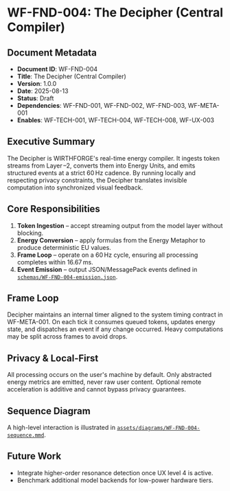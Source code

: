 # WF-FND-004: The Decipher (Central Compiler)

## Document Metadata
- **Document ID**: WF-FND-004
- **Title**: The Decipher (Central Compiler)
- **Version**: 1.0.0
- **Date**: 2025-08-13
- **Status**: Draft
- **Dependencies**: WF-FND-001, WF-FND-002, WF-FND-003, WF-META-001
- **Enables**: WF-TECH-001, WF-TECH-004, WF-TECH-008, WF-UX-003

## Executive Summary
The Decipher is WIRTHFORGE's real-time energy compiler. It ingests token streams from Layer –2, converts them into Energy Units, and emits structured events at a strict 60 Hz cadence. By running locally and respecting privacy constraints, the Decipher translates invisible computation into synchronized visual feedback.

## Core Responsibilities
1. **Token Ingestion** – accept streaming output from the model layer without blocking.
2. **Energy Conversion** – apply formulas from the Energy Metaphor to produce deterministic EU values.
3. **Frame Loop** – operate on a 60 Hz cycle, ensuring all processing completes within 16.67 ms.
4. **Event Emission** – output JSON/MessagePack events defined in [`schemas/WF-FND-004-emission.json`](../../schemas/WF-FND-004-emission.json).

## Frame Loop
Decipher maintains an internal timer aligned to the system timing contract in WF-META-001. On each tick it consumes queued tokens, updates energy state, and dispatches an event if any change occurred. Heavy computations may be split across frames to avoid drops.

## Privacy & Local-First
All processing occurs on the user's machine by default. Only abstracted energy metrics are emitted, never raw user content. Optional remote acceleration is additive and cannot bypass privacy guarantees.

## Sequence Diagram
A high-level interaction is illustrated in [`assets/diagrams/WF-FND-004-sequence.mmd`](../../assets/diagrams/WF-FND-004-sequence.mmd).

## Future Work
- Integrate higher-order resonance detection once UX level 4 is active.
- Benchmark additional model backends for low-power hardware tiers.

